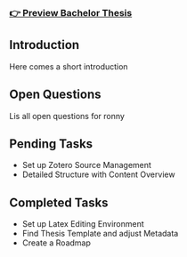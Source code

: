 ### [👉 Preview Bachelor Thesis](https://raw.githubusercontent.com/fabian-gubler/thesis/main/thesis.pdf?token=GHSAT0AAAAAABQH7HYY3D5TS3BQWSW2JOGOYQ6EZVA)

## Introduction
Here comes a short introduction

## Open Questions
Lis all open questions for ronny


## Pending Tasks
- Set up Zotero Source Management
- Detailed Structure with Content Overview

## Completed Tasks
- Set up Latex Editing Environment
- Find Thesis Template and adjust Metadata
- Create a Roadmap
